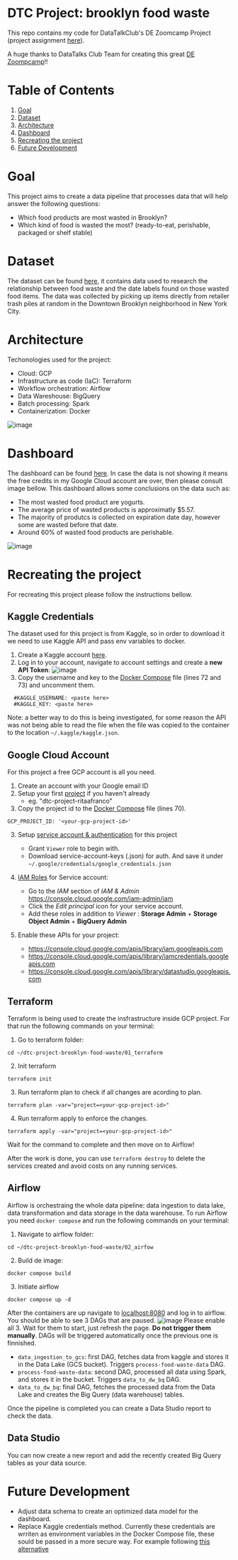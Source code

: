 # DTC Project: brooklyn food waste
This repo contains my code for DataTalkClub's DE Zoomcamp Project (project assignment [here](https://github.com/DataTalksClub/data-engineering-zoomcamp/tree/main/week_7_project)). 

A huge thanks to DataTalks Club Team for creating this great [DE Zoompcamp](https://github.com/DataTalksClub/data-engineering-zoomcamp)!!

# Table of Contents
1. [Goal](#goal)
2. [Dataset](#dataset)
3. [Architecture](#architecture)
4. [Dashboard](#dashboard)
5. [Recreating the project](#recreating-the-project)
6. [Future Development](#future-development)

# Goal
This project aims to create a data pipeline that processes data that will help answer the following questions:
* Which food products are most wasted in Brooklyn?
* Which kind of food is wasted the most? (ready-to-eat, perishable, packaged or shelf stable)

# Dataset
The dataset can be found [here](https://www.kaggle.com/datasets/ursulakaczmarek/brooklyn-food-waste), it contains data used to research the relationship between food waste and the date labels found on those wasted food items. The data was collected by picking up items directly from retailer trash piles at random in the Downtown Brooklyn neighborhood in New York City.

# Architecture
Techonologies used for the project:
* Cloud: GCP
* Infrastructure as code (IaC): Terraform
* Workflow orchestration: Airflow
* Data Wareshouse: BigQuery
* Batch processing: Spark
* Containerization: Docker

![image](https://github.com/ritaafranco/dtc-project-brooklyn-food-waste/blob/main/99_files/Architecture.png)

# Dashboard
The dashboard can be found [here](https://datastudio.google.com/reporting/c01d8ee8-3423-465d-b8dc-c3ed280cb9d2). In case the data is not showing it means the free credits in my Google Cloud account are over, then please consult image bellow.
This dashboard allows some conclusions on the data such as:
* The most wasted food product are yogurts.
* The average price of wasted products is approximatly $5.57.
* The majority of produtcs is collected on expiration date day, however some are wasted before that date.
* Around 60% of wasted food products are perishable.

![image](https://github.com/ritaafranco/dtc-project-brooklyn-food-waste/blob/main/99_files/Dashboard.png)

# Recreating the project
For recreating this project please follow the instructions bellow.

## Kaggle Credentials
The dataset used for this project is from Kaggle, so in order to download it we need to use Kaggle API and pass env variables to docker.

1. Create a Kaggle account [here](https://www.kaggle.com/account/login?phase=startRegisterTab&returnUrl=%2Fritamafranco%2Faccount).
2. Log in to your account, navigate to account settings and create a **new API Token**:
![image](https://github.com/ritaafranco/dtc-project-brooklyn-food-waste/blob/main/99_files/Kaggle%20API.png)
3. Copy the username and key to the [Docker Compose](https://github.com/ritaafranco/dtc-project-brooklyn-food-waste/blob/main/02_airflow/docker-compose.yaml) file (lines 72 and 73) and uncomment them.
```
  #KAGGLE_USERNAME: <paste here>
  #KAGGLE_KEY: <paste here>
```
Note: a better way to do this is being investigated, for some reason the API was not being able to read the file when the file was copied to the container to the location `~/.kaggle/kaggle.json`.

## Google Cloud Account
For this project a free GCP account is all you need.

1. Create an account with your Google email ID 
2. Setup your first [project](https://console.cloud.google.com/) if you haven't already
    * eg. "dtc-project-ritaafranco"
3. Copy the project id to the [Docker Compose](https://github.com/ritaafranco/dtc-project-brooklyn-food-waste/blob/main/02_airflow/docker-compose.yaml) file (lines 70).
```
GCP_PROJECT_ID: '<your-gcp-project-id>'
```
3. Setup [service account & authentication](https://cloud.google.com/docs/authentication/getting-started) for this project
    * Grant `Viewer` role to begin with.
    * Download service-account-keys (.json) for auth. And save it under `~/.google/credentials/google_credentials.json`
4. [IAM Roles](https://cloud.google.com/storage/docs/access-control/iam-roles) for Service account:
   * Go to the *IAM* section of *IAM & Admin* https://console.cloud.google.com/iam-admin/iam
   * Click the *Edit principal* icon for your service account.
   * Add these roles in addition to *Viewer* : **Storage Admin** + **Storage Object Admin** + **BigQuery Admin**
   
5. Enable these APIs for your project:
   * https://console.cloud.google.com/apis/library/iam.googleapis.com
   * https://console.cloud.google.com/apis/library/iamcredentials.googleapis.com
   * https://console.cloud.google.com/apis/library/datastudio.googleapis.com
   
## Terraform
Terraform is being used to create the insfrastructure inside GCP project. For that run the following commands on your terminal:
1. Go to terraform folder:
```
cd ~/dtc-project-brooklyn-food-waste/01_terraform
```
2. Init terraform
```
terraform init
```
3. Run terraform plan to check if all changes are acording to plan.
```
terraform plan -var="project=<your-gcp-project-id>"
```
4. Run terraform apply to enforce the changes.
```
terraform apply -var="project=<your-gcp-project-id>"
```
Wait for the command to complete and then move on to Airflow!

After the work is done, you can use `terraform destroy` to delete the services created and avoid costs on any running services.

## Airflow
Airflow is orchestraing the whole data pipeline: data ingestion to data lake, data transformation and data storage in the data warehouse. To run Airflow you need `docker compose` and run the following commands on your terminal:
1. Navigate to airflow folder:
```
cd ~/dtc-project-brooklyn-food-waste/02_airfow
```
2. Build de image:
```
docker compose build
```
3. Initiate airflow
```
docker compose up -d
```

After the containers are up navigate to [localhost:8080](http://localhost:8080) and log in to airflow. You should be able to see 3 DAGs that are paused.
![image](https://github.com/ritaafranco/dtc-project-brooklyn-food-waste/blob/main/99_files/Airflow%20DAGs.png)
Please enable all 3. Wait for them to start, just refresh the page. **Do not trigger them manually**. DAGs will be triggered automatically once the previous one is finnished.

* `data_ingestion_to_gcs`: first DAG, fetches data from kaggle and stores it in the Data Lake (GCS bucket). Triggers `process-food-waste-data` DAG.
* `process-food-waste-data`: second DAG, processed all data using Spark, and stores it in the bucket. Triggers `data_to_dw_bq` DAG.
* `data_to_dw_bq`: final DAG, fetches the processed data from the Data Lake and creates the Big Query (data warehouse) tables.

Once the pipeline is completed you can create a Data Studio report to check the data.

## Data Studio
You can now create a new report and add the recently created Big Query tables as your data source.

# Future Development
* Adjust data schema to create an optimized data model for the dashboard.
* Replace Kaggle credentials method. Currently these credentials are wrriten as environment variables in the Docker Compose file, these sould be passed in a more secure way. For example following [this alternative](https://www.kaggle.com/general/51898)
